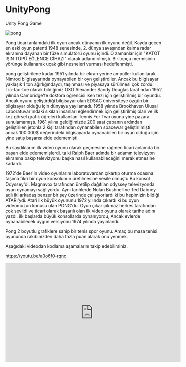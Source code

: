 # UnityPong
Unity Pong Game

![pong](https://user-images.githubusercontent.com/56815816/111000897-edeb8b00-8393-11eb-8bc3-cb3b0d6f8d17.gif)



Pong ticari anlamdaki ilk oyun ancak dünyanın ilk oyunu değil. Kayda geçen en eski oyun patenti 1948 senesinde, 2. dünya savaşından kalma radar ekranına dayanan bir füze simulatörü oyunu içindi. O zamanlar için "KATOT IŞIN TÜPÜ EĞLENCE CİHAZI" olarak adlandırılmıştı. Bir topçu mermisinin yörünge kullanarak uçak gibi nesneleri vurması hedeflenmişti.

pong geliştirilene kadar 1951 yılında bir ekran yerine ampüller kullanılarak Nimrod bilgisayarında oynayabilen bir oyn geliştirdiler. Ancak bu bilgisayar yaklaşık 1 ton ağırlığındaydı, taşınması ve piyasaya sürülmesi çok zordu. Tic-tac-toe olarak bildiğimiz OXO Alexander Sandy Douglas tarafından 1952 yılında Cambridge'te doktora öğrencisi iken tezi için geliştirilmiş bir oyundu. Ancak oyunu geliştirdiği bilgisayar olan EDSAC üniversiteye özgün bir bilgisayar olduğu için dünyaya yayılamadı. 1958 yılında Brookhaven Ulusal Laboratuvar'ındaki sıkılan insanları eğlendirmek için geliştirilmiş olan ve ilk kez görsel grafik öğreleri kullanılan Tennis For Two oyunu yine pazara sunulamamıştı. 1961 yılına geldiğimizde 200 saat çabanın ardından geliştirilen jetonla 2 kişi tarafından oynanabilen spacewar geliştirilmişti ancak 100.000$ değerindeki bilgisayarda oynanabilen bir oyun olduğu için yine satış başarısı elde edememişti.

Bu saydıklarım ilk video oyunu olarak geçmesine rağmen ticari anlamda bir başarı elde edememişlerdi. ta ki Ralph Baer adında bir adamın televizyon ekranına bakıp televizyonu başka nasıl kullanabileceğini merak etmesine kadardı.

1972'de Baer'in video oyunlarını laboratuvardan çıkartıp oturma odasına taşıma fikri bir oyun konsolunun üretilmesine vesile olmuştu.Bu konsol Odyssey'di. Magnavox tarafından üretilip dağıtılan odyssey televizyonda oyun oynamayı sağlıyordu. Aynı tarihlerde Nolan Bushnell ve Ted Dabney adlı iki arkadaş benzer bir şey üzerinde çalışıyorlardı ki bu hepimizin bildiği ATARI'ydi. Atari ilk büyük oyununu 1972 yılında çıkardı ki bu oyun videomuzun konusu olan PONG'du. Oyun çıkar çıkmaz herkes tarafından çok sevildi ve ticari olarak başarılı olan ilk video oyunu olarak tarihe adını yazdı. ilk başlarda büyük konsollarda oynanıyordu, Ancak evlerde oynanabilecek uygun versiyonu 1974 yılında yayınlandı. 


Pong 2 boyutlu grafiklere sahip bir tenis spor oyunu. Amaç bu masa tenisi oyununda rakibinizden daha fazla puan alarak onu yenmek. 

Aşağıdaki videodan kodlama aşamalarını takip edebilirsiniz.

https://youtu.be/a0o6f0-rqnc

<iframe width="560" height="315" src="https://www.youtube.com/embed/a0o6f0-rqnc" frameborder="0" allow="accelerometer; autoplay; clipboard-write; encrypted-media; gyroscope; picture-in-picture" allowfullscreen></iframe>
